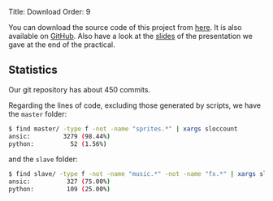 Title: Download
Order: 9

You can download the source code of this project from [here](downloads/code.zip).
It is also available on [GitHub](https://github.com/dotlambda/metro-hd).
Also have a look at the [slides](downloads/slides.pdf)
of the presentation we gave at the end of the practical.

## Statistics
Our git repository has about 450 commits.

Regarding the lines of code,
excluding those generated by scripts,
we have the `master` folder:

```sh
$ find master/ -type f -not -name "sprites.*" | xargs sloccount
ansic:         3279 (98.44%)
python:          52 (1.56%)
```

and the `slave` folder:

```sh
$ find slave/ -type f -not -name "music.*" -not -name "fx.*" | xargs sloccount
ansic:          327 (75.00%)
python:         109 (25.00%)
```
